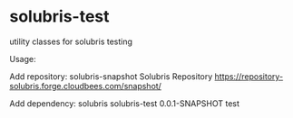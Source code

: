 solubris-test
========

utility classes for solubris testing

Usage:

Add repository:
		<repository>
			<id>solubris-snapshot</id>
			<name>Solubris Repository</name>
			<url>https://repository-solubris.forge.cloudbees.com/snapshot/</url>
		</repository>

Add dependency:
		<dependency>
			<groupId>solubris</groupId>
			<artifactId>solubris-test</artifactId>
			<version>0.0.1-SNAPSHOT</version>
			<scope>test</scope>
		</dependency>
